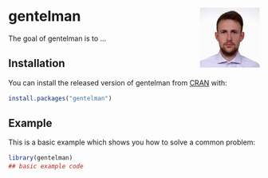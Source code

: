# gentelman <img src='man/figures/logo.jpeg' align="right" height="120" />

<!-- badges: start -->
<!-- badges: end -->

The goal of gentelman is to ...

## Installation

You can install the released version of gentelman from [CRAN](https://CRAN.R-project.org) with:

``` r
install.packages("gentelman")
```

## Example

This is a basic example which shows you how to solve a common problem:

``` r
library(gentelman)
## basic example code
```

